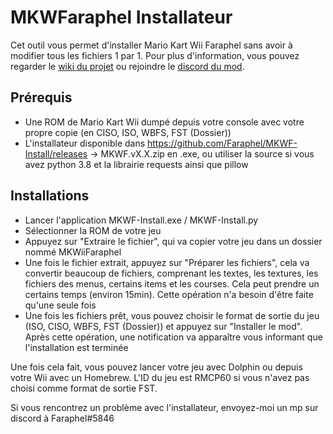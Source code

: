 # MKWFaraphel Installateur
Cet outil vous permet d'installer Mario Kart Wii Faraphel sans avoir à modifier tous les fichiers 1 par 1.
Pour plus d'information, vous pouvez regarder le [wiki du projet](https://github.com/Faraphel/MKWF-Install/wiki) 
ou rejoindre le [discord du mod](https://discord.gg/HEYW5v8ZCd).

## Prérequis
- Une ROM de Mario Kart Wii dumpé depuis votre console avec votre propre copie (en CISO, ISO, WBFS, FST (Dossier))
- L'installateur disponible dans https://github.com/Faraphel/MKWF-Install/releases -> MKWF.vX.X.zip en .exe,
ou utiliser la source si vous avez python 3.8 et la librairie requests ainsi que pillow
    
## Installations
- Lancer l'application MKWF-Install.exe / MKWF-Install.py
- Sélectionner la ROM de votre jeu
- Appuyez sur "Extraire le fichier", qui va copier votre jeu dans un dossier nommé MKWiiFaraphel
- Une fois le fichier extrait, appuyez sur "Préparer les fichiers", cela va convertir beaucoup de fichiers,
comprenant les textes, les textures, les fichiers des menus, certains items et les courses. Cela peut prendre
un certains temps (environ 15min). Cette opération n'a besoin d'être faite qu'une seule fois
- Une fois les fichiers prêt, vous pouvez choisir le format de sortie du jeu (ISO, CISO, WBFS, FST (Dossier))
et appuyez sur "Installer le mod". Après cette opération, une notification va apparaître vous informant
que l'installation est terminée
    
Une fois cela fait, vous pouvez lancer votre jeu avec Dolphin ou depuis votre Wii avec un Homebrew.
L'ID du jeu est RMCP60 si vous n'avez pas choisi comme format de sortie FST.
    
Si vous rencontrez un problème avec l'installateur, envoyez-moi un mp sur discord à Faraphel#5846